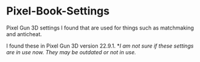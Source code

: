 # Pixel-Book-Settings
Pixel Gun 3D settings I found that are used for things such as matchmaking and anticheat.

I found these in Pixel Gun 3D version 22.9.1.
**I am not sure if these settings are in use now. They may be outdated or not in use.*
